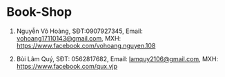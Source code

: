 # Book-Shop

1. Nguyễn Võ Hoàng, SĐT:0907927345, Email: vohoang17110143@gmail.com, MXH: https://www.facebook.com/vohoang.nguyen.108

3. Bùi Lâm Quý, SĐT: 0562817682, Email: lamquy2106@gmail.com, MXH: https://www.facebook.com/qux.vjp
